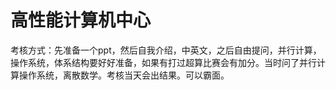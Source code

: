 # 高性能计算机中心

考核方式：先准备一个ppt，然后自我介绍，中英文，之后自由提问，并行计算，操作系统，体系结构要好好准备，如果有打过超算比赛会有加分。当时问了并行计算操作系统，离散数学。考核当天会出结果。可以霸面。